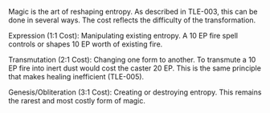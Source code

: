 Magic is the art of reshaping entropy. As described in TLE-003, this can be done in several ways. The cost reflects the difficulty of the transformation.

Expression (1:1 Cost): Manipulating existing entropy. A 10 EP fire spell controls or shapes 10 EP worth of existing fire.

Transmutation (2:1 Cost): Changing one form to another. To transmute a 10 EP fire into inert dust would cost the caster 20 EP. This is the same principle that makes healing inefficient (TLE-005).

Genesis/Obliteration (3:1 Cost): Creating or destroying entropy. This remains the rarest and most costly form of magic.